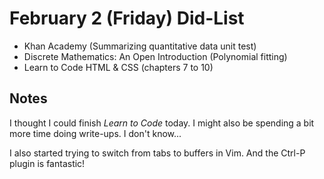 # February 2 (Friday) Did-List

* Khan Academy (Summarizing quantitative data unit test)
* Discrete Mathematics: An Open Introduction (Polynomial fitting)
* Learn to Code HTML & CSS (chapters 7 to 10)

## Notes

I thought I could finish _Learn to Code_ today. I might also be spending a bit
more time doing write-ups. I don't know...

I also started trying to switch from tabs to buffers in Vim. And the Ctrl-P
plugin is fantastic!
